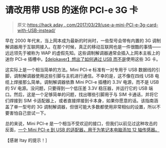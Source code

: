 # 请改用带 USB 的迷你 PCI-e 3G 卡

> 原文:[https://hack aday . com/2017/03/29/use-a-mini-PCI-e-3g-card-with-USB-instead/](https://hackaday.com/2017/03/29/use-a-mini-pci-e-3g-card-with-usb-instead/)

早在 2000 年代末，当上网本成为最新的时尚时，一些型号会带有内置的 3G 调制解调器用于互联网接入。在那个时候，真正的移动互联网也是一件很酷的事情——远远领先于被称为 WAP 的虚假先知。这些调制解调器通常会插入上网本主板上的迷你 PCI-e 插槽中。[【delokaver】想出了如何通过 USB 而不是](http://www.instructables.com/id/Running-mini-PCI-e-3G-card-with-USB-mini-PCI-e-t/?ALLSTEPS)使用这些 3G 卡。

这实际上是一个相当简单的方法。Mini PCI-e 标准有一对专用于 USB 数据线的引脚，调制解调器使用这些引脚与主机进行通信。不幸的是，这不像在四线 USB 电缆上焊接那么简单。调制解调器依靠 Mini PCI-e 插槽的 3.3V 电源，而不是 USB 的 5V 电源。没问题，只要得到一个低压差 3.3V 稳压器，并运行它的 USB 端口。然后，这是一个足够简单的问题，找出哪些引脚用于与 SIM 卡通话，并将它们焊接到 SIM 卡适配器上，或者直接焊接到卡本身，如果你愿意的话。该指南涵盖了单一型号的 3G 调制解调器，但很可能大多数都使用非常相似的设置，所以不要害怕自己尝试一下。

总的来说，Mini PCI-e 是一个相当不受欢迎的接口，但我们以前见过这种攻击的反面，[一个 Mini PCI-e 到 USB 的适配器，用于为笔记本电脑添加 12 轴传感器。](https://hackaday.com/2013/01/31/12-axis-sensor-adds-auto-screen-orientation-to-this-older-tablet-pc/)

【感谢 Itay 的提示！]